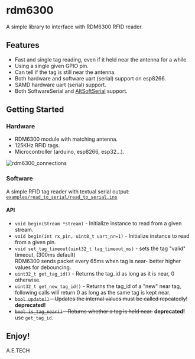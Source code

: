 # rdm6300
A simple library to interface with RDM6300 RFID reader.

## Features
* Fast and single tag reading, even if it held near the antenna for a while.
* Using a single given GPIO pin.
* Can tell if the tag is still near the antenna.
* Both hardware and software uart (serial) support on esp8266.
* SAMD hardware uart (serial) support.
* Both SoftwareSerial and [AltSoftSerial](https://github.com/PaulStoffregen/AltSoftSerial) support.

## Getting Started

### Hardware
* RDM6300 module with matching antenna.
* 125KHz RFID tags.
* Microcontroller (arduino, esp8266, esp32...).

![rdm6300_connections](../master/doc/rdm6300_connections.png "rdm6300_connections")

### Software
A simple RFID tag reader with textual serial output:
[```examples/read_to_serial/read_to_serial.ino```](examples/read_to_serial/read_to_serial.ino)

#### API
* ```void begin(Stream *stream)``` - Initialize instance to read from a given stream.
* ```void begin(int rx_pin, uint8_t uart_nr=1)``` - Initialize instance to read from a given pin.
* ```void set_tag_timeout(uint32_t tag_timeout_ms)``` - sets the tag "valid" timeout, (300ms default)  
RDM6300 sends packet every 65ms when tag is near- better higher values for debouncing.  
* ```uint32_t get_tag_id()``` - Returns the tag_id as long as it is near, 0 otherwise.
* ```uint32_t get_new_tag_id()``` - Returns the tag_id of a "new" near tag,  
following calls will return 0 as long as the same tag is kept near.
* ~~```bool update()``` - Updates the internal values must be called repeatedly!~~ **deprecated!**
* ~~```bool is_tag_near()``` - Returns whether a tag is held near.~~ **deprecated!** use ```get_tag_id```.
## Enjoy!
A.E.TECH

